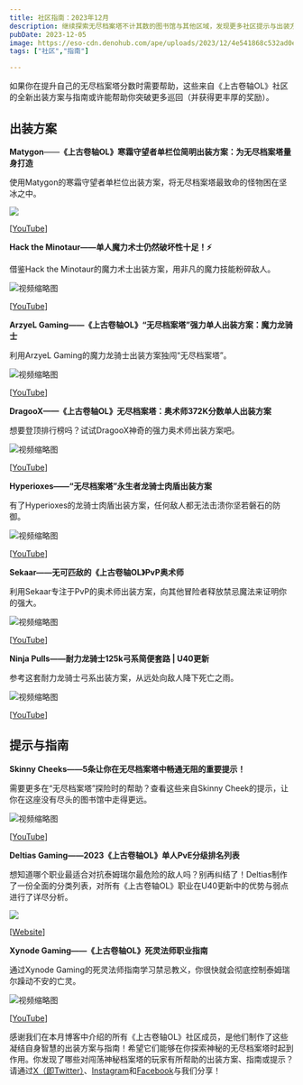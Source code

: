 ```yaml
---
title: 社区指南：2023年12月
description: 继续探索无尽档案塔不计其数的图书馆与其他区域，发现更多社区提示与出装方案。
pubDate: 2023-12-05
image: https://eso-cdn.denohub.com/ape/uploads/2023/12/4e541868c532ad0e61c41b8fe2a80c0a.jpg
tags: ["社区","指南"]

---
```


如果你在提升自己的无尽档案塔分数时需要帮助，这些来自《上古卷轴OL》社区的全新出装方案与指南或许能帮助你突破更多巡回（并获得更丰厚的奖励）。

## 出装方案

**Matygon**——**《上古卷轴OL》寒霜守望者单栏位简明出装方案：为无尽档案塔量身打造**

使用Matygon的寒霜守望者单栏位出装方案，将无尽档案塔最致命的怪物困在坚冰之中。

![](https://eso-cdn.denohub.com/ape/uploads/2023/12/b846f9889e5fc1102415f701765d95e2.png)

\[[YouTube](https://www.youtube.com/@MatyGonIsHere)]

**Hack the Minotaur——单人魔力术士仍然破坏性十足！⚡**

借鉴Hack the Minotaur的魔力术士出装方案，用非凡的魔力技能粉碎敌人。

![视频缩略图](https://i.ytimg.com/vi/UbuB6ERGvfo/maxresdefault.jpg)

\[[YouTube](https://www.youtube.com/@HackTheMinotaur)]

**ArzyeL Gaming——《上古卷轴OL》“无尽档案塔”强力单人出装方案：魔力龙骑士**

利用ArzyeL Gaming的魔力龙骑士出装方案独闯“无尽档案塔”。

![视频缩略图](https://i.ytimg.com/vi/c3PkeboDDfI/maxresdefault.jpg)

\[[YouTube](https://www.youtube.com/@ArzyeLGaming)]

**DragooX——《上古卷轴OL》无尽档案塔：奥术师372K分数单人出装方案**

想要登顶排行榜吗？试试DragooX神奇的强力奥术师出装方案吧。

![视频缩略图](https://i.ytimg.com/vi/40zn_Jrde1Y/maxresdefault.jpg)

\[[YouTube](https://www.youtube.com/@DragooX)]

**Hyperioxes——“无尽档案塔”永生者龙骑士肉盾出装方案**

有了Hyperioxes的龙骑士肉盾出装方案，任何敌人都无法击溃你坚若磐石的防御。

![视频缩略图](https://i.ytimg.com/vi/Ytwr7aEdOPg/maxresdefault.jpg)

\[[YouTube](https://www.youtube.com/@Hyperioxes)]

**Sekaar——无可匹敌的《上古卷轴OL》PvP奥术师**

利用Sekaar专注于PvP的奥术师出装方案，向其他冒险者释放禁忌魔法来证明你的强大。

![视频缩略图](https://i.ytimg.com/vi/PYxoih52leE/maxresdefault.jpg)

\[[YouTube](https://www.youtube.com/@Sekaar)]

**Ninja Pulls——耐力龙骑士125k弓系简便套路 | U40更新**

参考这套耐力龙骑士弓系出装方案，从远处向敌人降下死亡之雨。

![视频缩略图](https://i.ytimg.com/vi/cNT3Wz0xvsE/maxresdefault.jpg)

\[[YouTube](https://www.youtube.com/@NinjaPulls)]

## 提示与指南

**Skinny Cheeks——5条让你在无尽档案塔中畅通无阻的重要提示！**

需要更多在“无尽档案塔”探险时的帮助？查看这些来自Skinny Cheek的提示，让你在这座没有尽头的图书馆中走得更远。

![视频缩略图](https://i.ytimg.com/vi/-uhEOMU0Y_8/maxresdefault.jpg)

\[[YouTube](https://www.youtube.com/@skinnycheeks)]

**Deltias Gaming——2023《上古卷轴OL》单人PvE分级排名列表**

想知道哪个职业最适合对抗泰姆瑞尔最危险的敌人吗？别再纠结了！Deltias制作了一份全面的分类列表，对所有《上古卷轴OL》职业在U40更新中的优势与弱点进行了详尽分析。

[![](https://eso-cdn.denohub.com/ape/uploads/2023/12/1039110172a995b841293b5d729b8d9c.jpg)](https://deltiasgaming.com/eso-solo-pve-tier-list-2023/)

\[[Website](https://deltiasgaming.com/)]

**Xynode Gaming——《上古卷轴OL》死灵法师职业指南**

通过Xynode Gaming的死灵法师指南学习禁忌教义，你很快就会彻底控制泰姆瑞尔躁动不安的亡灵。

![视频缩略图](https://i.ytimg.com/vi/zr3zLk2n4RE/maxresdefault.jpg)

\[[YouTube](https://www.youtube.com/@xynodegaming)]

感谢我们在本月博客中介绍的所有《上古卷轴OL》社区成员，是他们制作了这些凝结自身智慧的出装方案与指南！希望它们能够在你探索神秘的无尽档案塔时起到作用。你发现了哪些对闯荡神秘档案塔的玩家有所帮助的出装方案、指南或提示？请通过[X（即Twitter）](https://twitter.com/TESOnline)、[Instagram](https://www.instagram.com/elderscrollsonline/)和[Facebook](https://www.facebook.com/ElderScrollsOnline)与我们分享！
